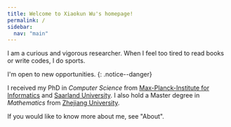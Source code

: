 ```yaml
---
title: Welcome to Xiaokun Wu's homepage!
permalink: /
sidebar:
  nav: "main"
---
```

I am a curious and vigorous researcher.
When I feel too tired to read books or write codes, I do sports.

I'm open to new opportunities.
{: .notice--danger}

I received my PhD in *Computer Science* from [Max-Planck-Institute for Informatics](https://www.mpi-inf.mpg.de/departments/computer-graphics/) and [Saarland University](https://www.uni-saarland.de/en/home.html).
I also hold a Master degree in *Mathematics* from [Zhejiang University](http://www.zju.edu.cn/english/).

If you would like to know more about me, see "About".
